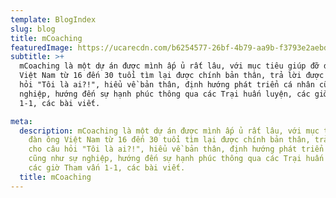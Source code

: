 ```yaml
---
template: BlogIndex
slug: blog
title: mCoaching
featuredImage: https://ucarecdn.com/b6254577-26bf-4b79-aa9b-f3793e2aebdc/
subtitle: >+
  mCoaching là một dự án được mình ấp ủ rất lâu, với mục tiêu giúp đỡ đàn ông
  Việt Nam từ 16 đến 30 tuổi tìm lại được chính bản thân, trả lời được cho câu
  hỏi "Tôi là ai?!", hiểu về bản thân, định hướng phát triển cá nhân cũng như sự
  nghiệp, hướng đến sự hạnh phúc thông qua các Trại huấn luyện, các giờ Tham vấn
  1-1, các bài viết.

meta:
  description: mCoaching là một dự án được mình ấp ủ rất lâu, với mục tiêu giúp đỡ
    đàn ông Việt Nam từ 16 đến 30 tuổi tìm lại được chính bản thân, trả lời được
    cho câu hỏi "Tôi là ai?!", hiểu về bản thân, định hướng phát triển cá nhân
    cũng như sự nghiệp, hướng đến sự hạnh phúc thông qua các Trại huấn luyện,
    các giờ Tham vấn 1-1, các bài viết.
  title: mCoaching
---
```

